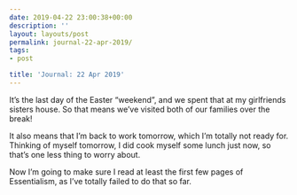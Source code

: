 ```yaml
---
date: 2019-04-22 23:00:38+00:00
description: ''
layout: layouts/post
permalink: journal-22-apr-2019/
tags:
- post

title: 'Journal: 22 Apr 2019'
---
```


<p>It’s the last day of the Easter “weekend”, and we spent that at my girlfriends sisters house. So that means we’ve visited both of our families over the break!</p>
<p>It also means that I’m back to work tomorrow, which I’m totally not ready for. Thinking of myself tomorrow, I did cook myself some lunch just now, so that’s one less thing to worry about.</p>
<p>Now I’m going to make sure I read at least the first few pages of Essentialism, as I’ve totally failed to do that so far.</p>
